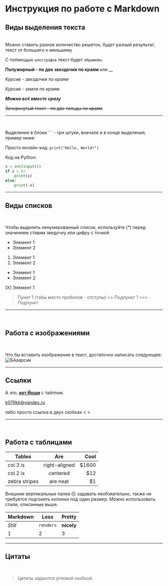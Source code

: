 # Инструкция по работе с Markdown

## Виды выделения текста
<br/>
Можно ставить разное количество решеток, будет разный результат, текст от большего к меньшему

С попмощью `апострофов` текст будет `обрамлён`.

**Полужирный - по две звездочки по краям** или __

*Курсив - звездочки по краям*

_Курсив - земля по краям_

**_Можно всё вместе сразу_**

~~Зачеркнутый текст - по две тильды по краям~~

---
<br/>

Выделение в блоки ``` - три штуки, вначале и в конце выделения, пример ниже:

Просто инлайн-код: `print("Hello, World!")`

Код на Python:

```python
x = int(input())
if x > 0:
    print(x)
else:
    print(-x)
```

---

## Виды списков
<br/>

Чтобы выделить ненумерованный список, используйте (*)
перед значением ставим зведочку или цифру с точкой

* Элемент 1
* Элемент 2

1. Элемент 1
2. Элемент 2

- Элемент 1
- Элемент 2

[X] Элемент 1

> Пункт 1 (табы место пробелов - отступы)
    >> Подпункт 1
        >>> Подпункт

---
<br/>

## Работа с изображениями

<br/>

Что бы вставить изображение в текст, достаточно написать следующее: ![БАаарсик](cat1.jpg "Барсик тобой не доволен")

---

## Ссылки

А это, [**кот Йоши**](https://disk.yandex.ru/client/recent?idApp=client&dialog=slider&idDialog=%2Fdisk%2F%D0%97%D0%B0%D0%B3%D1%80%D1%83%D0%B7%D0%BA%D0%B8%2FIMG_20220317_222658.jpg ) с тайтлом.

<k079kk@yandex.ru>

либо просто ссылка в двух скобках < >

---
<br/>

## Работа с таблицами


| Tables        | Are           | Cool  |
| ------------- |:-------------:| -----:|
| col 3 is      | right-aligned | $1600 |
| col 2 is      | centered      |   $12 |
| zebra stripes | are neat      |    $1 |

Внешние вертикальные палки (|) задавать необзяательно, также не требуется подгонять колонки под один размер. Можно использовать стили, описанные выше.

Markdown | Less | Pretty
--- | --- | ---
*Still* | `renders` | **nicely**
1 | 2 | 3

---

## Цитаты
<br/>

> Цитаты задаются угловой скобкой.